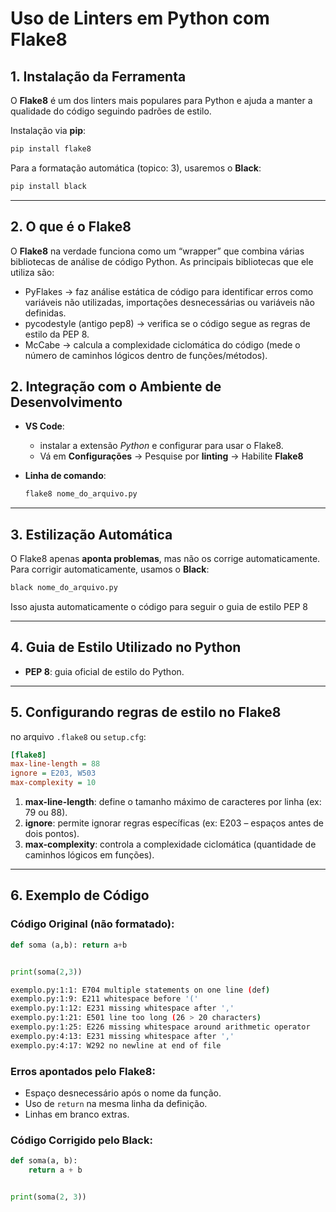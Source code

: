 # Uso de Linters em Python com Flake8

## 1. Instalação da Ferramenta
O **Flake8** é um dos linters mais populares para Python e ajuda a manter a qualidade do código seguindo padrões de estilo.

Instalação via **pip**:
```bash
pip install flake8
```

Para a formatação automática (topico: 3), usaremos o **Black**:
```bash
pip install black
```

---

## 2. O que é o Flake8
O **Flake8** na verdade funciona como um “wrapper” que combina várias bibliotecas de análise de código Python.
As principais bibliotecas que ele utiliza são:

- PyFlakes → faz análise estática de código para identificar erros como variáveis não utilizadas, importações desnecessárias ou variáveis não definidas.
- pycodestyle (antigo pep8) → verifica se o código segue as regras de estilo da PEP 8.
- McCabe → calcula a complexidade ciclomática do código (mede o número de caminhos lógicos dentro de funções/métodos).

## 2. Integração com o Ambiente de Desenvolvimento
- **VS Code**: 
    - instalar a extensão *Python* e configurar para usar o Flake8.
    - Vá em **Configurações** → Pesquise por **linting** → Habilite **Flake8**

- **Linha de comando**:
  ```bash
  flake8 nome_do_arquivo.py
  ```

---

## 3. Estilização Automática
O Flake8 apenas **aponta problemas**, mas não os corrige automaticamente. Para corrigir automaticamente, usamos o **Black**:
```bash
black nome_do_arquivo.py
```
Isso ajusta automaticamente o código para seguir o guia de estilo PEP 8

---

## 4. Guia de Estilo Utilizado no Python
- **PEP 8**: guia oficial de estilo do Python.

---

## 5. Configurando regras de estilo no Flake8
no arquivo `.flake8` ou `setup.cfg`:

```ini
[flake8]
max-line-length = 88
ignore = E203, W503
max-complexity = 10
```
1. **max-line-length**: define o tamanho máximo de caracteres por linha (ex: 79 ou 88).
2. **ignore**: permite ignorar regras específicas (ex: E203 – espaços antes de dois pontos).
3. **max-complexity**: controla a complexidade ciclomática (quantidade de caminhos lógicos em funções).

---

## 6. Exemplo de Código
### Código Original (não formatado):
```python
def soma (a,b): return a+b


print(soma(2,3))
```

```sh
exemplo.py:1:1: E704 multiple statements on one line (def)
exemplo.py:1:9: E211 whitespace before '('
exemplo.py:1:12: E231 missing whitespace after ','
exemplo.py:1:21: E501 line too long (26 > 20 characters)
exemplo.py:1:25: E226 missing whitespace around arithmetic operator
exemplo.py:4:13: E231 missing whitespace after ','
exemplo.py:4:17: W292 no newline at end of file
```

### Erros apontados pelo Flake8:
- Espaço desnecessário após o nome da função.
- Uso de `return` na mesma linha da definição.
- Linhas em branco extras.


### Código Corrigido pelo Black:
```python
def soma(a, b):
    return a + b


print(soma(2, 3))
```
